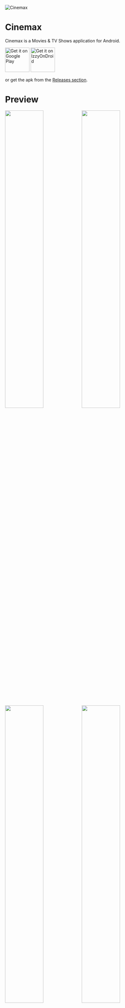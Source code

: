 ![Cinemax](docs/images/cinemax-splash.svg)

# Cinemax

Cinemax is a Movies & TV Shows application for Android.

<a href='https://play.google.com/store/apps/details?id=com.maximillianleonov.cinemax&pcampaignid=pcampaignidMKT-Other-global-all-co-prtnr-py-PartBadge-Mar2515-1'><img alt='Get it on Google Play' src='https://play.google.com/intl/en_us/badges/static/images/badges/en_badge_web_generic.png' height='80' /></a>
[<img src="https://gitlab.com/IzzyOnDroid/repo/-/raw/master/assets/IzzyOnDroid.png"
     alt="Get it on IzzyOnDroid"
     height="80">](https://apt.izzysoft.de/fdroid/index/apk/com.maximillianleonov.cinemax)

or get the apk from the [Releases section](https://github.com/MaximillianLeonov/Cinemax/releases/latest).

# Preview

<img src="docs/images/screenshot-1-home.png" width="50%"><img src="docs/images/screenshot-2-home.png" width="50%">
<img src="docs/images/screenshot-3-list.png" width="50%"><img src="docs/images/screenshot-4-details.png" width="50%">
<img src="docs/images/screenshot-5-search.png" width="50%"><img src="docs/images/screenshot-6-search.png" width="50%">
<img src="docs/images/screenshot-7-wishlist.png" width="50%"><img src="docs/images/screenshot-8-settings.png" width="50%">

# Getting Started

- Generate an API key from [The Movie Database](https://www.themoviedb.org/).
- Put the key in the `local.properties` file.

```properties
cinemax.apikey=YOUR_API_KEY_HERE
```

# Development Environment

**Cinemax** uses the Gradle build system and can be imported directly into the latest stable version
of Android Studio (available [here](https://developer.android.com/studio)). The `debug`
build can be built and run using the default configuration.

Once you're up and running, you can refer to the learning journeys below to get a better
understanding of which libraries and tools are being used, the reasoning behind the approaches to
UI, testing, architecture and more, and how all of these different pieces of the project fit
together to create a complete app.

# Build

The app contains the usual `debug` and `release` build variants.

In addition, the `benchmark` variant of `app` is used to test startup performance and generate a
baseline profile (see below for more information).

For normal development use the `debug` variant. For UI performance testing use the `release`
variant.

# Architecture

The **Cinemax** app follows the
[official architecture guidance](https://developer.android.com/topic/architecture)
and is described in detail in the
[architecture learning journey](docs/ArchitectureLearningJourney.md).

![Architecture diagram](docs/images/architecture-1-overall.png)

# Modularization

The **Cinemax** app has been fully modularized and you can find the detailed guidance and
description of the modularization strategy used in
[modularization learning journey](docs/ModularizationLearningJourney.md).

![Modularization graph](docs/images/modularization-graph.png)

# UI

UI components are designed according to the custom design system and built entirely
using [Jetpack Compose](https://developer.android.com/jetpack/compose).

The app has one dark theme that uses predefined colors.

Find out more about the [UI architecture here](docs/ArchitectureLearningJourney.md#ui-layer).

# Baseline profiles

The baseline profile for this app is located
at [`app/src/main/baseline-prof.txt`](app/src/main/baseline-prof.txt). It contains rules that enable
AOT compilation of the critical user path taken during app launch. For more information on baseline
profiles, read [this document](https://developer.android.com/studio/profile/baselineprofiles).

> **Note**: The baseline profile needs to be re-generated for release builds that touch code which changes app startup.

To generate the baseline profile, select the `benchmark` build variant and run the
`BaselineProfileGenerator` benchmark test on an AOSP Android Emulator. Then copy the resulting
baseline profile from the emulator
to [`app/src/main/baseline-prof.txt`](app/src/main/baseline-prof.txt).

# Credits

- Design on [Figma](https://www.figma.com/community/file/1088719884686291024).

# License

```
Copyright 2022 Afig Aliyev

Licensed under the Apache License, Version 2.0 (the "License");
you may not use this file except in compliance with the License.
You may obtain a copy of the License at

    http://www.apache.org/licenses/LICENSE-2.0

Unless required by applicable law or agreed to in writing, software
distributed under the License is distributed on an "AS IS" BASIS,
WITHOUT WARRANTIES OR CONDITIONS OF ANY KIND, either express or implied.
See the License for the specific language governing permissions and
limitations under the License.
```
